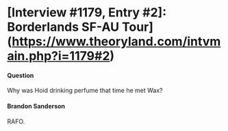 # [Interview #1179, Entry #2]: Borderlands SF-AU Tour](https://www.theoryland.com/intvmain.php?i=1179#2)

#### Question

Why was Hoid drinking perfume that time he met Wax?

#### Brandon Sanderson

RAFO.


